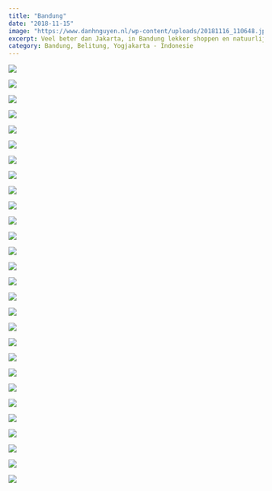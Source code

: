 ```yaml
---
title: "Bandung"
date: "2018-11-15"
image: "https://www.danhnguyen.nl/wp-content/uploads/20181116_110648.jpg"
excerpt: Veel beter dan Jakarta, in Bandung lekker shoppen en natuurlijk lekker eten...
category: Bandung, Belitung, Yogjakarta - Indonesie
---
```


![](https://www.danhnguyen.nl/wp-content/uploads//20181115_075146-700x394.jpg)

![](https://www.danhnguyen.nl/wp-content/uploads//20181115_075511-700x394.jpg)

![](https://www.danhnguyen.nl/wp-content/uploads//20181115_092837-700x394.jpg)

![](https://www.danhnguyen.nl/wp-content/uploads//20181115_110115-700x363.jpg)

![](https://www.danhnguyen.nl/wp-content/uploads//20181115_130703-700x394.jpg)

![](https://www.danhnguyen.nl/wp-content/uploads//20181115_155033-700x394.jpg)

![](https://www.danhnguyen.nl/wp-content/uploads//DSC05132-700x394.jpg)

![](https://www.danhnguyen.nl/wp-content/uploads//DSC05012-700x394.jpg)

![](https://www.danhnguyen.nl/wp-content/uploads//DSC05124-700x394.jpg)

![](https://www.danhnguyen.nl/wp-content/uploads//DSC05091-700x394.jpg)

![](https://www.danhnguyen.nl/wp-content/uploads//DSC05052-700x394.jpg)

![](https://www.danhnguyen.nl/wp-content/uploads//DSC05048-700x394.jpg)

![](https://www.danhnguyen.nl/wp-content/uploads//DSC05043-700x394.jpg)

![](https://www.danhnguyen.nl/wp-content/uploads//DSC05037-700x394.jpg)

![](https://www.danhnguyen.nl/wp-content/uploads//DSC05015-700x394.jpg)

![](https://www.danhnguyen.nl/wp-content/uploads//DSC04978-700x394.jpg)

![](https://www.danhnguyen.nl/wp-content/uploads//DSC04942-700x394.jpg)

![](https://www.danhnguyen.nl/wp-content/uploads//20181116_110648-700x394.jpg)

![](https://www.danhnguyen.nl/wp-content/uploads//20181116_115805-700x394.jpg)

![](https://www.danhnguyen.nl/wp-content/uploads//20181116_200140-700x394.jpg)

![](https://www.danhnguyen.nl/wp-content/uploads//20181117_144706-700x394.jpg)

![](https://www.danhnguyen.nl/wp-content/uploads//20181118_120358-700x394.jpg)

![](https://www.danhnguyen.nl/wp-content/uploads//20181119_143037-700x394.jpg)

![](https://www.danhnguyen.nl/wp-content/uploads//20181120_160535-700x394.jpg)

![](https://www.danhnguyen.nl/wp-content/uploads//20181120_182146-700x394.jpg)

![](https://www.danhnguyen.nl/wp-content/uploads//20181120_182244-700x394.jpg)

![](https://www.danhnguyen.nl/wp-content/uploads//20181121_185631-700x340.jpg)

![](https://www.danhnguyen.nl/wp-content/uploads//DSC05130-700x394.jpg)
